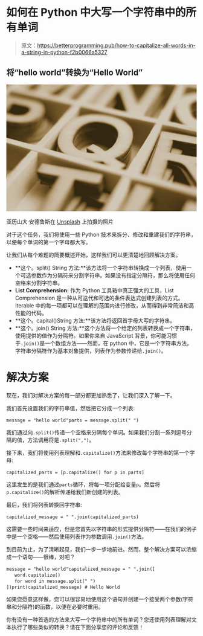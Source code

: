 # 如何在 Python 中大写一个字符串中的所有单词

> 原文：<https://betterprogramming.pub/how-to-capitalize-all-words-in-a-string-in-python-f2b0066a5327>

## 将“hello world”转换为“Hello World”

![](img/71edf407c3b6118fb09bbb6f16c0d289.png)

亚历山大·安德鲁斯在 [Unsplash](https://unsplash.com/s/photos/capital-letters?utm_source=unsplash&utm_medium=referral&utm_content=creditCopyText) 上拍摄的照片

对于这个任务，我们将使用一些 Python 技术来拆分、修改和重建我们的字符串，以便每个单词的第一个字母都大写。

让我们从每个难题的简要概述开始，这样我们可以更清楚地回顾解决方案。

*   **这个。split() String 方法:**该方法将一个字符串转换成一个列表，使用一个可选参数作为分隔符来分割字符串。如果没有指定分隔符，那么将使用任何空格来分割字符串。
*   **List Comprehension:** 作为 Python 工具箱中真正强大的工具，List Comprehension 是一种从可迭代和可选的条件表达式创建列表的方式。iterable 中的每一项都可以在理解的范围内进行修改，从而得到非常简洁和高性能的代码。
*   **这个。capital()String 方法:**该方法将返回首字母大写的字符串。
*   **这个。join() String 方法:**这个方法将一个给定的列表转换成一个字符串，使用提供的值作为分隔符。如果你来自 JavaScript 背景，你可能习惯于`.join()`是一个数组方法——然而，在 python 中，它是一个字符串方法。字符串分隔符作为基本对象提供，列表作为参数传递给`.join()`。

# 解决方案

现在，我们对解决方案的每一部分都更加熟悉了，让我们深入了解一下。

我们首先设置我们的字符串值，然后把它分成一个列表:

```
message = "hello world"parts = message.split(" ")
```

我们通过向`.split()`传递一个空格来分隔每个单词。如果我们分割一系列逗号分隔的值，方法调用将是`.split(",")`。

接下来，我们将使用列表理解和`.capitalize()`方法来修改每个字符串的第一个字母:

```
capitalized_parts = [p.capitalize() for p in parts]
```

这里发生的是我们通过`parts`循环，将每一项分配给变量`p`。然后将`p.capitalize()`的解析传递给我们新创建的列表。

最后，我们将列表转换回字符串:

```
capitalized_message = " ".join(capitalized_parts)
```

这需要一些时间来适应，但是您首先以字符串的形式提供分隔符——在我们的例子中是一个空格——然后使用列表作为参数调用`.join()`方法。

到目前为止，为了清晰起见，我们一步一步地前进。然而，整个解决方案可以浓缩成一个语句——很棒，对吧？

```
message = "hello world"capitalized_message = " ".join([
   word.capitalize()
   for word in message.split(" ")
])print(capitalized_message) # Hello World
```

如果您愿意这样做，您可以很容易地使用这个语句并创建一个接受两个参数(字符串和分隔符)的函数，以便在必要时重用。

你有没有一种首选的方法来大写一个字符串中的所有单词？您还使用列表理解对文本执行了哪些类似的转换？请在下面分享您的评论和反馈！